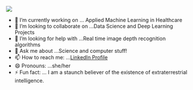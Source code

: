 <img src="https://media.giphy.com/media/xUOrw1avEiJvQJlo76/giphy.gif" span style="align=center">

- 🔭 I’m currently working on ... Applied Machine Learning in Healthcare
- 👯 I’m looking to collaborate on ...Data Science and Deep Learning Projects
- 🤔 I’m looking for help with ...Real time image depth recognition algorithms
- 💬 Ask me about ...Science and computer stuff!
- 📫 How to reach me: ...[LinkedIn Profile](https://www.linkedin.com/in/harshita-chadha-1b8576163/)
- 😄 Pronouns: ...she/her
- ⚡ Fun fact: ... I am a staunch believer of the existence of extraterrestrial intelligence.
